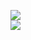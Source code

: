 [![](https://img.shields.io/badge/Made%20With-Github%20Spray-lightgrey.svg?style=for-the-badge&logo=github)](https://github.com/Annihil/github-spray#24724)  
[![](https://i.imgur.com/2DrTn0Z.gif)](https://github.com/Annihil/github-spray)
